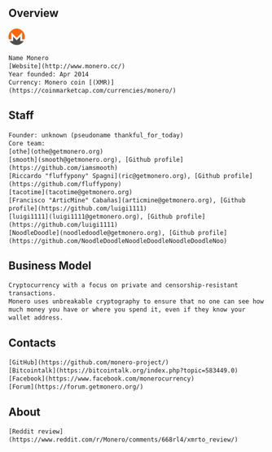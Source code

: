 ## Overview
![Monero logo](../projects/logo/monero.png)  
    
    Name Monero
    [Website](http://www.monero.cc/) 
    Year founded: Apr 2014
    Currency: Monero coin [(XMR)](https://coinmarketcap.com/currencies/monero/) 
## Staff 
	Founder: unknown (pseudoname thankful_for_today)
    Core team:
	[othe](othe@getmonero.org)
	[smooth](smooth@getmonero.org), [Github profile](https://github.com/iamsmooth)
	[Riccardo "fluffypony" Spagni](ric@getmonero.org), [Github profile](https://github.com/fluffypony)
	[tacotime](tacotime@getmonero.org)
	[Francisco "ArticMine" Cabañas](articmine@getmonero.org), [Github profile](https://github.com/luigi1111)
	[luigi1111](luigi1111@getmonero.org), [Github profile](https://github.com/luigi1111)
	[NoodleDoodle](noodledoodle@getmonero.org), [Github profile](https://github.com/NoodleDoodleNoodleDoodleNoodleDoodleNoo)
    
## Business Model
    Cryptocurrency with a focus on private and censorship-resistant transactions.
	Monero uses unbreakable cryptography to ensure that no one can see how much money you have or where you spend it, even if they know your wallet address.
	
## Contacts
    [GitHub](https://github.com/monero-project/) 
    [Bitcointalk](https://bitcointalk.org/index.php?topic=583449.0) 
    [Facebook](https://www.facebook.com/monerocurrency) 
	[Forum](https://forum.getmonero.org/)
## About 
	
	[Reddit review](https://www.reddit.com/r/Monero/comments/668rl4/xmrto_review/) 





